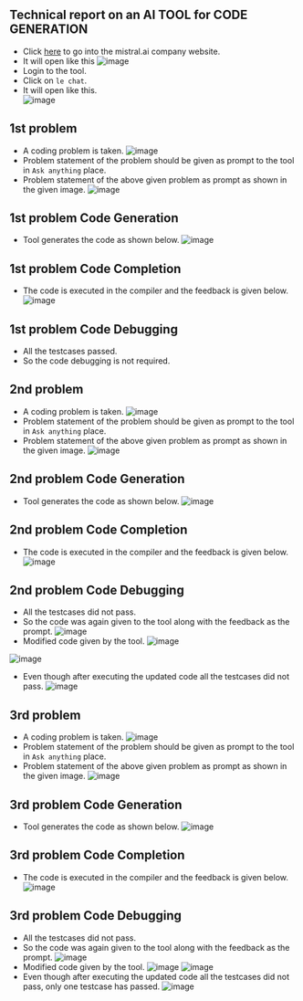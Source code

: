 ## Technical report on an AI TOOL for CODE GENERATION
  - Click [here](https://mistral.ai/news/codestral/) to go into the mistral.ai company website.
  - It will open like this 
![image](https://github.com/soha507/Dusky_Task_round4/assets/109614125/a39ab396-e2b4-473b-b212-b3e256515ee8)
  - Login to the tool. 
  - Click on `le chat`.
  - It will open like this.     
![image](https://github.com/soha507/Dusky_Task_round4/assets/109614125/9fcd12c1-20b3-4b49-aed5-1d900b3d0131)
## 1st problem
  - A coding problem is taken.
![image](https://github.com/soha507/Dusky_Task_round4/assets/109614125/9a2f7cee-f483-4926-b069-e82465e020af)
  - Problem statement of the problem should be given as prompt to the tool in `Ask anything` place.
  - Problem statement of the above given problem as prompt as shown in the given image.
![image](https://github.com/soha507/Dusky_Task_round4/assets/109614125/ae9137c8-30a6-4250-8ac4-b21dfb850183)
## 1st problem Code Generation
  - Tool generates the code as shown below.
![image](https://github.com/soha507/Dusky_Task_round4/assets/109614125/9c8df5c7-dd19-4323-8f27-12266df8a5f4)
## 1st problem Code Completion
  - The code is executed in the compiler and the feedback is given below.
![image](https://github.com/soha507/Dusky_Task_round4/assets/109614125/94dab9f3-0afe-4f8a-9130-d77b41e0b60e)
## 1st problem Code Debugging
  - All the testcases passed.
  - So the code debugging is not required.
## 2nd problem
  - A coding problem is taken.
![image](https://github.com/soha507/Dusky_Task_round4/assets/109614125/8559327a-eb38-4b91-8dc4-6cadbb9c0153)
  - Problem statement of the problem should be given as prompt to the tool in `Ask anything` place.
  - Problem statement of the above given problem as prompt as shown in the given image.
![image](https://github.com/soha507/Dusky_Task_round4/assets/109614125/92192a86-d3b0-4ca6-aa0e-4688e5be6193)
## 2nd problem Code Generation
  - Tool generates the code as shown below.
![image](https://github.com/soha507/Dusky_Task_round4/assets/109614125/a5f07680-423b-471f-8fa2-fd49e8b31333)
## 2nd problem Code Completion
  - The code is executed in the compiler and the feedback is given below.
![image](https://github.com/soha507/Dusky_Task_round4/assets/109614125/29785848-09be-47a8-b696-7c986d5d9562)
## 2nd problem Code Debugging
  - All the testcases did not pass.
  - So the code was again given to the tool along with the feedback as the prompt.
![image](https://github.com/soha507/Dusky_Task_round4/assets/109614125/00456d07-eeb4-48d7-88f9-2aceb4b9c00d)
  - Modified code given by the tool.
![image](https://github.com/soha507/Dusky_Task_round4/assets/109614125/1b9c32f7-a03b-423e-ac01-365ba5b84e8f)

![image](https://github.com/soha507/Dusky_Task_round4/assets/109614125/49b12b21-af4a-4006-bc99-90939c7b568f)
  - Even though after executing the updated code all the testcases did not pass.
![image](https://github.com/soha507/Dusky_Task_round4/assets/109614125/69f43d05-9b65-49e4-8b1e-186487a858e7)
## 3rd problem
  - A coding problem is taken.
![image](https://github.com/soha507/Dusky_Task_round4/assets/109614125/56defd1d-5cd6-4657-aa2b-ec8e98dd2f4b)
  - Problem statement of the problem should be given as prompt to the tool in `Ask anything` place.
  - Problem statement of the above given problem as prompt as shown in the given image.
![image](https://github.com/soha507/Dusky_Task_round4/assets/109614125/c6db8e1b-5800-4025-a70d-b7b9516d46c3)
## 3rd problem Code Generation
  - Tool generates the code as shown below.
![image](https://github.com/soha507/Dusky_Task_round4/assets/109614125/7dad791a-ef76-4929-a0f3-09e87c3af44c)
## 3rd problem Code Completion
  - The code is executed in the compiler and the feedback is given below.
![image](https://github.com/soha507/Dusky_Task_round4/assets/109614125/2ae40032-2e3e-44d1-9bd6-dd30b2bfd676)
## 3rd problem Code Debugging
  - All the testcases did not pass.
  - So the code was again given to the tool along with the feedback as the prompt.
![image](https://github.com/soha507/Dusky_Task_round4/assets/109614125/b4410fd9-54ad-4661-908d-48600a450aef)
  - Modified code given by the tool.
![image](https://github.com/soha507/Dusky_Task_round4/assets/109614125/395c5c50-85ac-4d03-8f20-babe842aefaf)
![image](https://github.com/soha507/Dusky_Task_round4/assets/109614125/62185e7e-68ba-457b-ac8c-fda488b47f75)
  - Even though after executing the updated code all the testcases did not pass, only one testcase has passed.
![image](https://github.com/soha507/Dusky_Task_round4/assets/109614125/bced20be-5df6-43cb-9a95-636176b26118)
